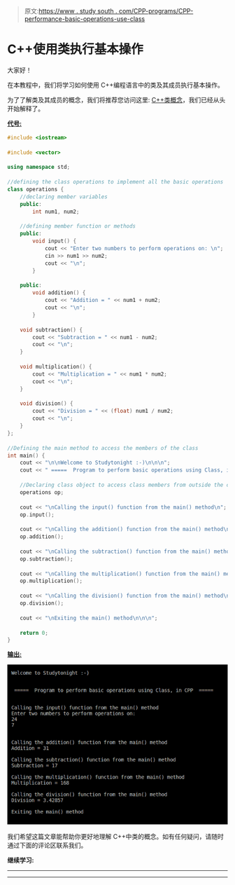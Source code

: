 > 原文:[https://www . study south . com/CPP-programs/CPP-performance-basic-operations-use-class](https://www.studytonight.com/cpp-programs/cpp-performing-basic-operations-using-class)

# C++使用类执行基本操作

大家好！

在本教程中，我们将学习如何使用 C++编程语言中的类及其成员执行基本操作。

为了了解类及其成员的概念，我们将推荐您访问这里: [C++类概念](https://www.studytonight.com/cpp/defining-class-and-object.php)，我们已经从头开始解释了。

<u>**代号:**</u>

```cpp
#include <iostream>

#include <vector>

using namespace std;

//defining the class operations to implement all the basic operations
class operations {
    //declaring member variables
    public:
        int num1, num2;

    //defining member function or methods
    public:
        void input() {
            cout << "Enter two numbers to perform operations on: \n";
            cin >> num1 >> num2;
            cout << "\n";
        }

    public:
        void addition() {
            cout << "Addition = " << num1 + num2;
            cout << "\n";
        }

    void subtraction() {
        cout << "Subtraction = " << num1 - num2;
        cout << "\n";
    }

    void multiplication() {
        cout << "Multiplication = " << num1 * num2;
        cout << "\n";
    }

    void division() {
        cout << "Division = " << (float) num1 / num2;
        cout << "\n";
    }
};

//Defining the main method to access the members of the class
int main() {
    cout << "\n\nWelcome to Studytonight :-)\n\n\n";
    cout << " =====  Program to perform basic operations using Class, in CPP  ===== \n\n";

    //Declaring class object to access class members from outside the class
    operations op;

    cout << "\nCalling the input() function from the main() method\n";
    op.input();

    cout << "\nCalling the addition() function from the main() method\n";
    op.addition();

    cout << "\nCalling the subtraction() function from the main() method\n";
    op.subtraction();

    cout << "\nCalling the multiplication() function from the main() method\n";
    op.multiplication();

    cout << "\nCalling the division() function from the main() method\n";
    op.division();

    cout << "\nExiting the main() method\n\n\n";

    return 0;
}
```

<u>**输出:**</u>

![C++ Class operations](img/cd1fe007fc56b46669f3e58a705aceb7.png)

我们希望这篇文章能帮助你更好地理解 C++中类的概念。如有任何疑问，请随时通过下面的评论区联系我们。

**继续学习:**

* * *

* * *